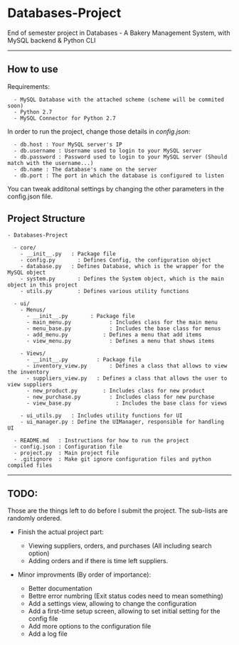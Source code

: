# Databases-Project
End of semester project in Databases - A Bakery Management System, with MySQL backend &amp; Python CLI

***

## How to use
Requirements:
```
  - MySQL Database with the attached scheme (scheme will be commited soon)
  - Python 2.7
  - MySQL Connector for Python 2.7
```

In order to run the project, change those details in *config.json*:
```
  - db.host : Your MySQL server's IP
  - db.username : Username used to login to your MySQL server
  - db.password : Password used to login to your MySQL server (Should match with the username...)
  - db.name : The database's name on the server
  - db.port : The port in which the database is configured to listen
```

You can tweak additonal settings by changing the other parameters in the config.json file.

## Project Structure
```
- Databases-Project

  - core/
    - __init__.py   : Package file
  	- config.py 	  : Defines Config, the configuration object
  	- database.py 	: Defines Database, which is the wrapper for the MySQL object
  	- system.py 	  : Defines the System object, which is the main object in this project
  	- utils.py 		  : Defines various utility functions
  
  - ui/
    - Menus/
      - __init__.py       : Package file
      - main_menu.py 			: Includes class for the main menu
      - menu_base.py 			: Includes the base class for menus
      - add_menu.py			  : Defines a menu that add items
      - view_menu.py			: Defines a menu that shows items
    
    - Views/
      - __init__.py         : Package file
      - inventory_view.py		: Defines a class that allows to view the inventory
      - suppliers_view.py   : Defines a class that allows the user to view suppliers
      - new_product.py 		  : Includes class for new product
      - new_purchase.py 		: Includes class for new purchase
      - view_base.py 			  : Includes the base class for views
    
    - ui_utils.py 	: Includes utility functions for UI
    - ui_manager.py : Define the UIManager, responsible for handling UI
	 
  - README.md   : Instructions for how to run the project
  - config.json : Configuration file
  - project.py  : Main project file
  - .gitignore  : Make git ignore configuration files and python compiled files

```

***

## TODO:
Those are the things left to do before I submit the project. The sub-lists are randomly ordered.

  - Finish the actual project part:
    - Viewing suppliers, orders, and purchases (All including search option)
    - Adding orders and if there is time left suppliers.
  
  - Minor improvments (By order of importance):
    - Better documentation
    - Bettre error numbring (Exit status codes need to mean something)
    - Add a settings view, allowing to change the configuration
    - Add a first-time setup screen, allowing to set initial setting for the config file
    - Add more options to the configuration file
    - Add a log file
  
  
  
  
  
